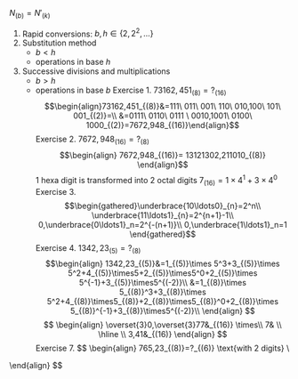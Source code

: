 $N_{(b)}=N'_{(k)}$
1. Rapid conversions:
		$b,h\in\{2,2^2,\ldots\}$
2. Substitution method
	- $b\lt h$
	- operations in base $h$
3. Successive divisions and multiplications
	- $b\gt h$
	- operations in base $b$
Exercise 1.
$73162,451_{(8)}=?_{(16)}$
$$\begin{align}73162,451_{(8)}&=111\ 011\ 001\ 110\ 010,100\ 101\ 001_{(2)}=\\
&=0111\ 0110\ 0111 \ 0010,1001\ 0100\ 1000_{(2)}=7672,948_{(16)}\end{align}$$
Exercise 2.
$7672,948_{(16)}=?_{(8)}$
$$\begin{align} 7672,948_{(16)}= 13121302,211010_{(8)}
\end{align}$$
1 hexa digit is transformed into 2 octal digits  $7_{(16)}=1\times4^1+3\times4^0$
Exercise 3.
$$\begin{gathered}\underbrace{10\ldots0}_{n}=2^n\\
\underbrace{11\ldots1}_{n}=2^{n+1}-1\\
0,\underbrace{0\ldots1}_n=2^{-(n+1)}\\
0,\underbrace{1\ldots1}_n=1
\end{gathered}$$
Exercise 4. 
$1342,23_{(5)}=?_{(8)}$
\
$$\begin{align}
1342,23_{(5)}&=1_{(5)}\times 5^3+3_{(5)}\times 5^2+4_{(5)}\times5+2_{(5)}\times5^0+2_{(5)}\times 5^{-1}+3_{(5)}\times5^{(-2)}\\
&=1_{(8)}\times 5_{(8)}^3+3_{(8)}\times 5^2+4_{(8)}\times5_{(8)}+2_{(8)}\times5_{(8)}^0+2_{(8)}\times 5_{(8)}^{-1}+3_{(8)}\times5^{(-2)}\\
\end{align}
$$
$$
\begin{align}
\overset{3}0,\overset{3}77&_{(16)} \times\\
7& \\
\hline \\
3,41&_{(16)}
\end{align}
$$
Exercise 7.
$$
\begin{align}
765,23_{(8)}=?_{(6)} \text{with 2 digits} \\

\end{align}
$$